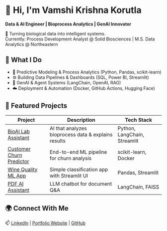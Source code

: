 # 👋 Hi, I'm Vamshi Krishna Korutla
**Data & AI Engineer | Bioprocess Analytics | GenAI Innovator**

🚀 Turning biological data into intelligent systems.  
Currently: Process Development Analyst @ Solid Biosciences | M.S. Data Analytics @ Northeastern

## 🧠 What I Do
- 🧬 Predictive Modeling & Process Analytics (Python, Pandas, scikit-learn)
- ⚙️ Building Data Pipelines & Dashboards (SQL, Power BI, Streamlit)
- 🤖 GenAI & Agent Systems (LangChain, OpenAI, RAG)
- ☁️ Deployment & Automation (Docker, GitHub Actions, Hugging Face)

## 🧩 Featured Projects
| Project | Description | Tech Stack |
|----------|--------------|------------|
| [BioAI Lab Assistant](https://github.com/username/bioai-lab-assistant) | AI that analyzes bioprocess data & explains results | Python, LangChain, Streamlit |
| [Customer Churn Predictor](https://github.com/username/churn-predictor) | End-to-end ML pipeline for churn analysis | scikit-learn, Docker |
| [Wine Quality ML App](https://github.com/username/wine-quality-ml) | Simple classification app with Streamlit UI | Pandas, Streamlit |
| [PDF AI Assistant](https://huggingface.co/spaces/username/pdf-ai-assistant) | LLM chatbot for document Q&A | LangChain, FAISS |

## 🌍 Connect With Me
📫 [LinkedIn](https://linkedin.com/in/vamshi-korutla) | [Portfolio Website](https://vamshi-ai.me) | [GitHub](https://github.com/vamshikrishnakorutla)
